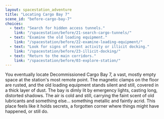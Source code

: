 ```yaml
---
layout: spacestation_adventure
title: "Locating Cargo Bay 7"
scene_id: "before-cargo-bay-7"
choices:
  - text: "Search for hidden access tunnels."
    link: "/spacestation/before/21-search-cargo-tunnels/"
  - text: "Examine the old loading equipment."
    link: "/spacestation/before/22-examine-loading-equipment/"
  - text: "Look for signs of recent activity or illicit docking."
    link: "/spacestation/before/23-illicit-docking/"
  - text: "Return to the main corridors."
    link: "/spacestation/before/03-explore-station/"
---
```


You eventually locate Decommissioned Cargo Bay 7, a vast, mostly empty space at the station's most remote point. The magnetic clamps on the floor are rusted, and the old loading equipment stands silent and still, covered in a thick layer of dust. The bay is dimly lit by emergency lights, casting long, distorted shadows. The air is cold and still, carrying the faint scent of old lubricants and something else... something metallic and faintly acrid. This place feels like it holds secrets, a forgotten corner where things might have happened, or still do.
